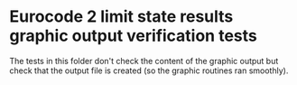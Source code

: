 # Eurocode 2 limit state results graphic output verification tests

The tests in this folder don't check the content of the graphic output but check that the output file is created (so the graphic routines ran smoothly).
